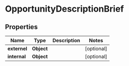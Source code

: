 

# OpportunityDescriptionBrief


## Properties

| Name | Type | Description | Notes |
|------------ | ------------- | ------------- | -------------|
|**externel** | **Object** |  |  [optional] |
|**internal** | **Object** |  |  [optional] |




